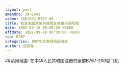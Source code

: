 ```yaml
---
layout: post
amendno: 39-0841
cadno: CAD1992-B767-06
title: 检查主起落架前轴颈支承接头保险销
date: 1992-09-16 00:00:00 +0800
effdate: 1992-09-28 00:00:00 +0800
tag: B767
categories: 民航华北管理局适航处
author: 边振海
---
```


##适用范围:
在中华人民共和国注册的全部B767-200型飞机

